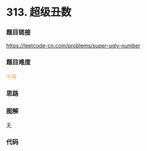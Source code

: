 # 313. 超级丑数

### 题目链接

https://leetcode-cn.com/problems/super-ugly-number

### 题目难度

<font color=#F0AD4E>中等</font>

### 思路



### 图解

无

### 代码

```python
```